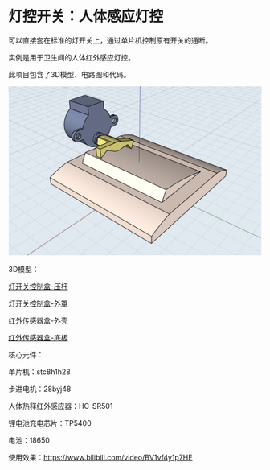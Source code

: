 # 灯控开关：人体感应灯控

可以直接套在标准的灯开关上，通过单片机控制原有开关的通断。

实例是用于卫生间的人体红外感应灯控。

此项目包含了3D模型、电路图和代码。

![demo](https://github.com/MiliXiong/autoLightSwitcher/blob/master/demo.PNG)

3D模型：

  [灯开关控制盒-压杆](https://github.com/MiliXiong/autoLightSwitcher/blob/master/3D%20%E6%A8%A1%E5%9E%8B/STL%20%E5%8F%AF%E7%9B%B4%E6%8E%A5%E6%89%93%E5%8D%B0%E6%96%87%E4%BB%B6/%E7%81%AF%E5%BC%80%E5%85%B3%E6%8E%A7%E5%88%B6%E7%9B%92-%E5%8E%8B%E6%9D%86.stl)
  
  [灯开关控制盒-外罩](https://github.com/MiliXiong/autoLightSwitcher/blob/master/3D%20%E6%A8%A1%E5%9E%8B/STL%20%E5%8F%AF%E7%9B%B4%E6%8E%A5%E6%89%93%E5%8D%B0%E6%96%87%E4%BB%B6/%E7%81%AF%E5%BC%80%E5%85%B3%E6%8E%A7%E5%88%B6%E7%9B%92-%E5%A4%96%E7%BD%A9.stl)
  
  [红外传感器盒-外壳](https://github.com/MiliXiong/autoLightSwitcher/blob/master/3D%20%E6%A8%A1%E5%9E%8B/STL%20%E5%8F%AF%E7%9B%B4%E6%8E%A5%E6%89%93%E5%8D%B0%E6%96%87%E4%BB%B6/%E7%BA%A2%E5%A4%96%E4%BC%A0%E6%84%9F%E5%99%A8%E7%9B%92%E5%AD%90-%E5%A4%96%E5%A3%B3.STL)
  
  [红外传感器盒-底板](https://github.com/MiliXiong/autoLightSwitcher/blob/master/3D%20%E6%A8%A1%E5%9E%8B/STL%20%E5%8F%AF%E7%9B%B4%E6%8E%A5%E6%89%93%E5%8D%B0%E6%96%87%E4%BB%B6/%E7%BA%A2%E5%A4%96%E4%BC%A0%E6%84%9F%E5%99%A8%E7%9B%92%E5%AD%90-%E5%BA%95%E6%9D%BF.STL)

核心元件：

单片机：stc8h1h28

步进电机：28byj48

人体热释红外感应器：HC-SR501

锂电池充电芯片：TP5400

电池：18650

使用效果：https://www.bilibili.com/video/BV1vf4y1p7HE

